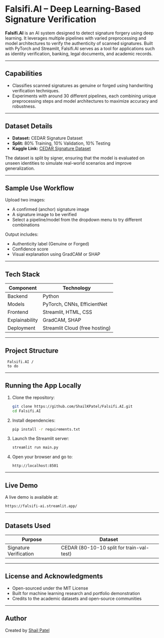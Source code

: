 #  Falsifi.AI  – Deep Learning-Based Signature Verification

**Falsifi.AI** is an AI system designed to detect signature forgery using deep learning. It leverages multiple pipelines with varied preprocessing and model architectures to verify the authenticity of scanned signatures. Built with PyTorch and Streamlit, Falsifi.AI serves as a tool for applications such as identity verification, banking, legal documents, and academic records.

---

## Capabilities

- Classifies scanned signatures as genuine or forged using handwriting verification techniques.
- Experiments with around 30 different pipelines, each combining unique preprocessing steps and model architectures to maximize accuracy and robustness.

---

## Dataset Details

- **Dataset:** CEDAR Signature Dataset
- **Split:** 80% Training, 10% Validation, 10% Testing
- **Kaggle Link:** [CEDAR Signature Dataset](https://www.kaggle.com/datasets/shreelakshmigp/cedardataset)

The dataset is split by signer, ensuring that the model is evaluated on unseen identities to simulate real-world scenarios and improve generalization.

---

## Sample Use Workflow

Upload two images:
- A confirmed (anchor) signature image
- A signature image to be verified
- Select a pipeline/model from the dropdown menu to try different combinations

Output includes:
- Authenticity label (Genuine or Forged)
- Confidence score
- Visual explanation using GradCAM or SHAP

---

## Tech Stack

| Component        | Technology                  |
|------------------|-----------------------------|
| Backend          | Python                      |
| Models           | PyTorch, CNNs, EfficientNet |
| Frontend         | Streamlit, HTML, CSS        |
| Explainability   | GradCAM, SHAP               |
| Deployment       | Streamlit Cloud (free hosting) |

---

## Project Structure

```
 Falsifi.AI /
 to do
```

---

## Running the App Locally

1. Clone the repository:
   ```bash
   git clone https://github.com/ShailKPatel/Falsifi.AI.git
   cd Falsifi.AI
   ```

2. Install dependencies:
   ```bash
   pip install -r requirements.txt
   ```

3. Launch the Streamlit server:
   ```bash
   streamlit run main.py
   ```

4. Open your browser and go to:
   ```
   http://localhost:8501
   ```

---

## Live Demo

A live demo is available at:
```
https://falsifi-ai.streamlit.app/
```

---

## Datasets Used

| Purpose                | Dataset                                     |
|------------------------|---------------------------------------------|
| Signature Verification | CEDAR (80-10-10 split for train-val-test)   |

---

## License and Acknowledgments

- Open-sourced under the MIT License
- Built for machine learning research and portfolio demonstration
- Credits to the academic datasets and open-source communities

---

## Author

Created by [Shail Patel](https://www.linkedin.com/in/shailkpatel/)